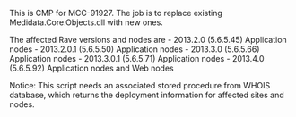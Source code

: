 This is CMP for MCC-91927. 
The job is to replace existing Medidata.Core.Objects.dll with new ones.

The affected Rave versions and nodes are 
    - 2013.2.0	(5.6.5.45) Application nodes
    - 2013.2.0.1	(5.6.5.50) Application nodes
    - 2013.3.0	(5.6.5.66) Application nodes
    - 2013.3.0.1	(5.6.5.71) Application nodes
    - 2013.4.0		(5.6.5.92) Application nodes and Web nodes

Notice: This script needs an associated stored procedure from WHOIS database, which returns the deployment information for affected sites and nodes.
